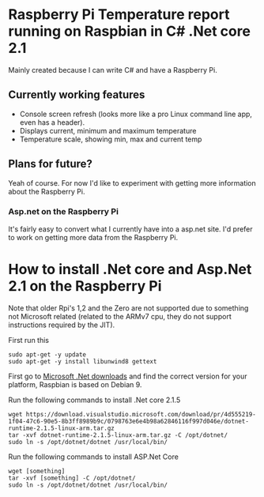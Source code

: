 
# Raspberry Pi Temperature report running on Raspbian in C# .Net core 2.1
Mainly created because I can write C# and have a Raspberry Pi.

## Currently working features

 - Console screen refresh (looks more like a pro Linux command line app, even has a header).
 - Displays current, minimum and maximum temperature
 - Temperature scale, showing min, max and current temp

## Plans for future?
Yeah of course. For now I'd like to experiment with getting more information about the Raspberry Pi.

### Asp.net on the Raspberry Pi
It's fairly easy to convert what I currently have into a asp.net site. I'd prefer to work on getting more data from the Raspberry Pi.


# How to install .Net core and Asp.Net 2.1 on the Raspberry Pi
Note that older Rpi's 1,2 and the Zero are not supported due to something not Microsoft related (related to the ARMv7 cpu, they do not support instructions required by the JIT).

First run this

    sudo apt-get -y update
    sudo apt-get -y install libunwind8 gettext

First go to [Microsoft .Net downloads](https://www.microsoft.com/net/download) and find the correct version for your platform, Raspbian is based on Debian 9.

Run the following commands to install .Net core 2.1.5

    wget https://download.visualstudio.microsoft.com/download/pr/4d555219-1f04-47c6-90e5-8b3ff8989b9c/0798763e6e4b98a62846116f997d046e/dotnet-runtime-2.1.5-linux-arm.tar.gz
    tar -xvf dotnet-runtime-2.1.5-linux-arm.tar.gz -C /opt/dotnet/
    sudo ln -s /opt/dotnet/dotnet /usr/local/bin/

Run the following commands to install ASP.Net Core

    wget [something]
    tar -xvf [something] -C /opt/dotnet/
    sudo ln -s /opt/dotnet/dotnet /usr/local/bin/
    

